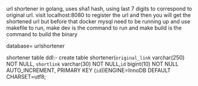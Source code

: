 url shortener in golang, uses sha1 hash, using last 7 digits to correspond to original url.
visit localhost:8080 to register the url and then you will get the shortened url
but before that docker mysql need to be running up and use makefile to run, 
make dev is the command to run and make build is the command to build the binary


database= urlshortener

shortener table ddl:-
create table shortener(`original_link` varchar(250) NOT NULL, `shortlink` varchar(30) NOT NULL,`id` bigint(10) NOT NULL AUTO_INCREMENT, PRIMARY KEY (`id`))ENGINE=InnoDB DEFAULT CHARSET=utf8;



